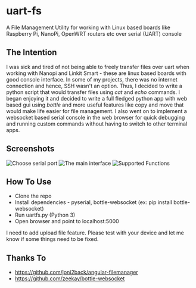 # uart-fs
A File Management Utility for working with Linux based boards like Raspberry Pi, NanoPi, OpenWRT routers etc over serial (UART) console


## The Intention
I was sick and tired of not being able to freely transfer files over uart when working with Nanopi and Linkit Smart - these are linux based boards with good console interface.  In some of my projects, there was no internet connection and hence, SSH wasn't an option.  Thus, I decided to write a python script that would transfer files using *cat* and *echo* commands.  I began enjoying it and decided to write a full fledged python app with web based gui using *bottle* and more useful features like copy and move that would make life easier for file management.  I also went on to implement a websocket based serial console in the web browser for quick debugging and running custom commands without having to switch to other terminal apps.

## Screenshots

![Choose serial port](https://github.com/azmathmoosa/uart-fs/tree/master/screenshots/initialize.png "Choose serial port")
![The main interface](https://github.com/azmathmoosa/uart-fs/tree/master/screenshots/interface.png "The main interface")
![Supported Functions](https://github.com/azmathmoosa/uart-fs/tree/master/screenshots/functions.png "Supported Functions")

## How To Use

* Clone the repo
* Install dependencies - pyserial, bottle-websocket (ex: pip install bottle-websocket)
* Run uartfs.py (Python 3)
* Open browser and point to localhost:5000

I need to add upload file feature.  Please test with your device and let me know if some things need to be fixed.

## Thanks To
* https://github.com/joni2back/angular-filemanager
* https://github.com/zeekay/bottle-websocket
